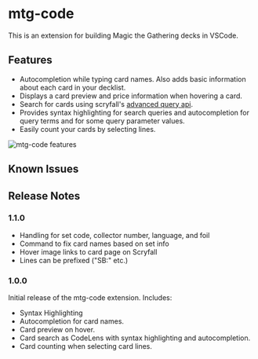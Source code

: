 # mtg-code

This is an extension for building Magic the Gathering decks in VSCode.
## Features

* Autocompletion while typing card names. Also adds basic information about each card in your decklist.
* Displays a card preview and price information when hovering a card.
* Search for cards using scryfall's [advanced query api](https://scryfall.com/docs/syntax).
* Provides syntax highlighting for search queries and autocompletion for query terms and for some query parameter values.
* Easily count your cards by selecting lines.

![mtg-code features](static/mtg-code-basic-features.gif?raw=true "mtg-code features")

## Known Issues

## Release Notes

### 1.1.0

* Handling for set code, collector number, language, and foil
* Command to fix card names based on set info
* Hover image links to card page on Scryfall
* Lines can be prefixed ("SB:" etc.)

### 1.0.0

Initial release of the mtg-code extension. Includes:
* Syntax Highlighting
* Autocompletion for card names.
* Card preview on hover.
* Card search as CodeLens with syntax highlighting and autocompletion.
* Card counting when selecting card lines.